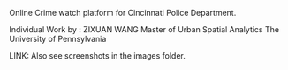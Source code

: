 Online Crime watch platform for Cincinnati Police Department.


Individual Work by :
ZIXUAN WANG
Master of Urban Spatial Analytics
The University of Pennsylvania

LINK:
Also see screenshots in the images folder.
